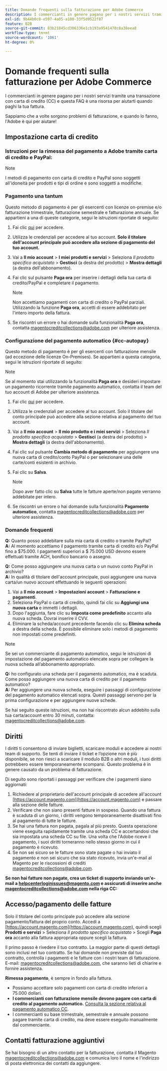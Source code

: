 ```yaml
---
title: Domande frequenti sulla fatturazione per Adobe Commerce
description: I commercianti in genere pagano per i nostri servizi tramite una transazione con carta di credito (CC) e questa FAQ è una risorsa per aiutarti quando paghi la tua fattura.
exl-id: 9b44b0c8-e597-4a05-a100-33f5d9522f87
feature: B2B
source-git-commit: 83b21845cd306336e1cb193a9541478c8a38eea8
workflow-type: tm+mt
source-wordcount: '1061'
ht-degree: 0%

---
```


# Domande frequenti sulla fatturazione per Adobe Commerce

I commercianti in genere pagano per i nostri servizi tramite una transazione con carta di credito (CC) e questa FAQ è una risorsa per aiutarti quando paghi la tua fattura.

Sappiamo che a volte sorgono problemi di fatturazione, e quando lo fanno, l&#39;Adobe è qui per aiutare!

## Impostazione carta di credito

### Istruzioni per la rimessa del pagamento a Adobe tramite carta di credito e PayPal:

>[!NOTE]
>
>I metodi di pagamento con carta di credito e PayPal sono soggetti all&#39;idoneità per prodotti e tipi di ordine e sono soggetti a modifiche.

### Pagamento una tantum

Questo metodo di pagamento è per gli esercenti con licenze on-premise e/o fatturazione trimestrale, fatturazione semestrale e fatturazione annuale. Se appartieni a una di queste categorie, segui le istruzioni riportate di seguito:

1. Fai clic [qui](https://account.magento.com/customer/account/login) per accedere.

1. Utilizza le credenziali per accedere al tuo account. **Solo il titolare dell&#39;account principale può accedere alla sezione di pagamento del tuo account.**

1. Vai a **Il mio account** > **I miei prodotti e servizi** > Seleziona *Il prodotto specifico acquistato* > **Gestisci** (a destra del prodotto) > **Mostra dettagli** (a destra dell&#39;abbonamento).

1. Fai clic sul pulsante **Paga ora** per inserire i dettagli della tua carta di credito/PayPal e completare il pagamento.

   >[!NOTE]
   >
   >Non accettiamo pagamenti con carta di credito o PayPal parziali. Utilizzando la funzione **Paga ora**, accetti di essere addebitato per l&#39;intero importo della fattura.

1. Se riscontri un errore o hai domande sulla funzionalità **Paga ora**, contatta [magentocreditcollections@adobe.com](mailto:magentocreditcollections@adobe.com) per ulteriore assistenza.

### Configurazione del pagamento automatico {#cc-autopay}

Questo metodo di pagamento è per gli esercenti con fatturazione mensile (ad eccezione delle licenze On-Premises). Se appartieni a questa categoria, segui le istruzioni riportate di seguito:

>[!NOTE]
>
>Se al momento stai utilizzando la funzionalità **Paga ora** e desideri impostare un pagamento ricorrente tramite pagamento automatico, contatta il team del tuo account di Adobe per ulteriore assistenza.

1. Fai clic [qui](https://account.magento.com/customer/account/login) per accedere.

1. Utilizza le credenziali per accedere al tuo account. Solo il titolare del conto principale può accedere alla sezione relativa al pagamento del tuo account.

1. Vai a **Il mio account** > **Il mio prodotto e i miei servizi** > Seleziona *Il prodotto specifico acquistato* > **Gestisci** (a destra del prodotto) > **Mostra dettagli** (a destra dell&#39;abbonamento).

1. Fai clic sul pulsante **Cambia metodo di pagamento** per aggiungere una nuova carta di credito/conto PayPal o per selezionare una delle carte/conti esistenti in archivio.

1. Fai clic su **Salva**.

   >[!NOTE]
   >
   >Dopo aver fatto clic su **Salva** tutte le fatture aperte/non pagate verranno addebitate per intero.

1. Se riscontri un errore o hai domande sulla funzionalità **Pagamento automatico**, contatta [magentocreditcollections@adobe.com](mailto:magentocreditcollections@adobe.com) per ulteriore assistenza.

### Domande frequenti

**Q:** Quanto posso addebitare sulla mia carta di credito o tramite PayPal?<br>
**A:** Al momento accettiamo il pagamento tramite carta di credito e/o PayPal fino a $75.000. I pagamenti superiori a $ 75.000 USD devono essere effettuati tramite ACH, bonifico bancario o assegno.

**Q:** Come posso aggiungere una nuova carta o un nuovo conto PayPal in archivio?<br>
**A:** In qualità di titolare dell&#39;account principale, puoi aggiungere una nuova carta/un nuovo account effettuando le seguenti operazioni:

1. Vai a **Il mio account** > **Impostazioni account** > **Fatturazione e pagamenti**.
1. Seleziona PayPal o carta di credito, quindi fai clic su **Aggiungi una nuova carta** e immetti i dettagli.
1. Dopo l&#39;aggiunta, fare clic su **Imposta come predefinito** accanto alla nuova scheda. Dovrai inserire il CVV.
1. Eliminare la scheda/account precedente facendo clic su **Elimina scheda** a destra della scheda. È possibile eliminare solo i metodi di pagamento non impostati come predefiniti.

>[!NOTE]
>
>Se sei un commerciante di pagamento automatico, segui le istruzioni di impostazione del pagamento automatico elencate sopra per collegare la nuova scheda all’abbonamento appropriato.

**Q:** ho configurato una scheda per il pagamento automatico, ma è scaduta. Come posso aggiungere una nuova carta di credito per il pagamento automatico?<br>
**A:** Per aggiungere una nuova scheda, eseguire i passaggi di configurazione del pagamento automatico elencati sopra. Questi passaggi servono per la prima configurazione e per aggiungere nuove schede.

Se hai seguito queste istruzioni, ma non hai riscontrato alcun addebito sulla tua carta/account entro 30 minuti, contatta: [magentocreditcollections@adobe.com](mailto:magentocreditcollections@adobe.com).


## Diritti

I diritti ti consentono di inviare biglietti, scaricare moduli e accedere ai nostri team di supporto. Se tenti di inviare il ticket e l’opzione non è più disponibile, se non riesci a scaricare il modulo B2B o altri moduli, i tuoi diritti potrebbero essere temporaneamente scomparsi. Questo problema è in genere causato da un problema di fatturazione.

Di seguito sono riportati i passaggi per verificare che i pagamenti siano aggiornati:

1. Richiedere al proprietario dell&#39;account principale di accedere all&#39;account [https://account.magento.com](https://account.magento.com) e passare alla sezione delle fatture.
1. Verificare che non siano presenti fatture in sospeso. Quando una fattura è scaduta di un giorno, i diritti vengono temporaneamente disattivati fino al pagamento di tutte le fatture.
1. Se hai una fattura non pagata, pagala al più presto. Questa operazione viene eseguita rapidamente tramite una scheda CC e accertandosi che sia impostata una scheda CC su file. Una volta che l&#39;Adobe riceve il pagamento, i suoi diritti torneranno nello stesso giorno in cui il pagamento è ricevuto.
1. Se non sei sicuro se le fatture sono state pagate o hai inviato il pagamento e non sei sicuro che sia stato ricevuto, invia un&#39;e-mail al Magento per le riscossioni di crediti [magentocreditcollections@adobe.com](mailto:magentocreditcollections@adobe.com).

**Se non hai fatture non pagate, crea un ticket di supporto inviando un&#39;e-mail a [helpcenterloginissues@magento.com](mailto:helpcenterloginissues@magento.com) e assicurati di inserire anche [magentocreditcollections@adobe.com](mailto:magentocreditcollections@adobe.com) nella riga CC:**

## Accesso/pagamento delle fatture

Solo il titolare del conto principale può accedere alla sezione pagamento/fattura del proprio conto.
Accedi a [https://account.magento.com](https://account.magento.com), quindi scegli **Prodotti e servizi** > Seleziona *Il prodotto specifico acquistato* > Scegli **Paga ora** accanto alla fattura appropriata oppure scegli la fattura.

Il primo passo è rivedere il tuo contratto. La maggior parte di questi dettagli sono inclusi nel tuo contratto. Se hai domande non previste dal tuo contratto, controlla i pagamenti e le fatture con i nostri team di fatturazione.  E-mail: [magentocreditcollections@adobe.com](mailto:magentocreditcollections@adobe.com), che saranno lieti di chiarire e fornire assistenza.

**Rimessa pagamento**, è sempre in fondo alla fattura.

* Possiamo accettare solo pagamenti con carta di credito inferiori a 75.000 dollari.
* **I commercianti con fatturazione mensile devono pagare con carta di credito al pagamento automatico.** [Consulta la sezione relativa al pagamento automatico CC](#cc-autopay).
* I commercianti su base trimestrale, semestrale e annuale possono pagare tramite carta di credito, ma deve essere eseguito manualmente dal commerciante.

## Contatti fatturazione aggiuntivi

Se hai bisogno di un altro contatto per la fatturazione, contatta il Magento [magentocreditcollections@adobe.com](mailto:magentocreditcollections@adobe.com) e comunica loro il nome e l&#39;indirizzo di posta elettronica dei contatti da aggiungere.
